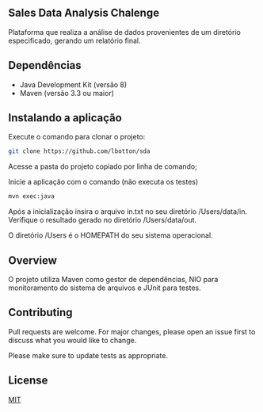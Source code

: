 ## Sales Data Analysis Chalenge

Plataforma que realiza a análise de dados provenientes de um diretório especificado, gerando um relatório final.

## Dependências

- Java Development Kit (versão 8)
- Maven (versão 3.3 ou maior)

## Instalando a aplicação

Execute o comando para clonar o projeto:

```bash
git clone https://github.com/lbotton/sda
```
Acesse a pasta do projeto copiado por linha de comando;

Inicie a aplicação com o comando (não executa os testes)

```bash
mvn exec:java
```

Após a inicialização insira o arquivo in.txt no seu diretório /Users/data/in.
Verifique o resultado gerado no diretório /Users/data/out.

O diretório /Users é o HOMEPATH do seu sistema operacional.

## Overview

O projeto utiliza Maven como gestor de dependências, NIO para monitoramento do sistema de arquivos e JUnit para testes.

## Contributing
Pull requests are welcome. For major changes, please open an issue first to discuss what you would like to change.

Please make sure to update tests as appropriate.

## License
[MIT](https://choosealicense.com/licenses/mit/)